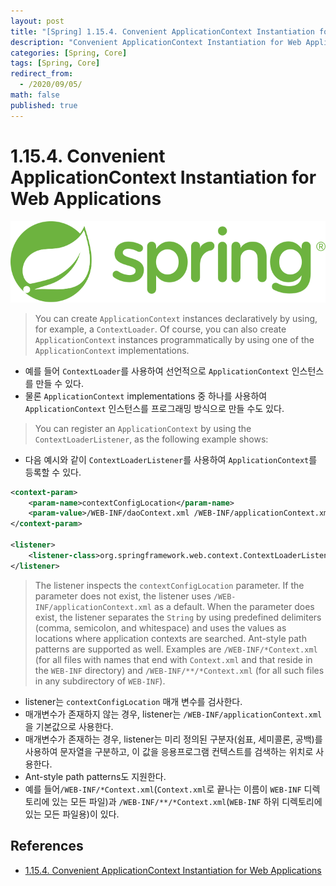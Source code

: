 ```yaml
---
layout: post
title: "[Spring] 1.15.4. Convenient ApplicationContext Instantiation for Web Applications"
description: "Convenient ApplicationContext Instantiation for Web Applications"
categories: [Spring, Core]
tags: [Spring, Core]
redirect_from:
  - /2020/09/05/
math: false
published: true
---
```


# 1.15.4. Convenient ApplicationContext Instantiation for Web Applications

<img src="/assets/img/posts/logos/spring-logo.svg">

> You can create `ApplicationContext` instances declaratively by using, for example, a `ContextLoader`. Of course, you can also create `ApplicationContext` instances programmatically by using one of the `ApplicationContext` implementations.

- 예를 들어 `ContextLoader`를 사용하여 선언적으로 `ApplicationContext` 인스턴스를 만들 수 있다.
- 물론 `ApplicationContext` implementations 중 하나를 사용하여 `ApplicationContext` 인스턴스를 프로그래밍 방식으로 만들 수도 있다.

> You can register an `ApplicationContext` by using the `ContextLoaderListener`, as the following example shows:

- 다음 예시와 같이 `ContextLoaderListener`를 사용하여 `ApplicationContext`를 등록할 수 있다.

```xml
<context-param>
    <param-name>contextConfigLocation</param-name>
    <param-value>/WEB-INF/daoContext.xml /WEB-INF/applicationContext.xml</param-value>
</context-param>

<listener>
    <listener-class>org.springframework.web.context.ContextLoaderListener</listener-class>
</listener>
```

> The listener inspects the `contextConfigLocation` parameter. If the parameter does not exist, the listener uses `/WEB-INF/applicationContext.xml` as a default. When the parameter does exist, the listener separates the `String` by using predefined delimiters (comma, semicolon, and whitespace) and uses the values as locations where application contexts are searched. Ant-style path patterns are supported as well. Examples are `/WEB-INF/*Context.xml` (for all files with names that end with `Context.xml` and that reside in the `WEB-INF` directory) and `/WEB-INF/**/*Context.xml` (for all such files in any subdirectory of `WEB-INF`).

- listener는 `contextConfigLocation` 매개 변수를 검사한다.
- 매개변수가 존재하지 않는 경우, listener는 `/WEB-INF/applicationContext.xml`을 기본값으로 사용한다.
- 매개변수가 존재하는 경우, listener는 미리 정의된 구분자(쉼표, 세미콜론, 공백)를 사용하여 문자열을 구분하고, 이 값을 응용프로그램 컨텍스트를 검색하는 위치로 사용한다.
- Ant-style path patterns도 지원한다.
- 예를 들어`/WEB-INF/*Context.xml`(`Context.xml`로 끝나는 이름이 `WEB-INF` 디렉토리에 있는 모든 파일)과 `/WEB-INF/**/*Context.xml`(`WEB-INF` 하위 디렉토리에 있는 모든 파일용)이 있다.

## References

- [1.15.4. Convenient ApplicationContext Instantiation for Web Applications](https://docs.spring.io/spring/docs/current/spring-framework-reference/core.html#context-create)
